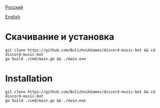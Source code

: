 [Русский](#Скачивание-и-установка)

[English](#Installation)

# Скачивание и установка

```shell
git clone https://github.com/BulizhnikGames/discord-music-bot && cd discord-music-bot
go build ./cmd/main.go && ./main.exe
```

# Installation

```shell
git clone https://github.com/BulizhnikGames/discord-music-bot && cd discord-music-bot
go build ./cmd/main.go && ./main.exe
```